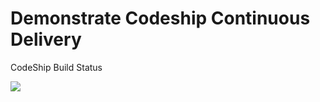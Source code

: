 # Demonstrate Codeship Continuous Delivery

CodeShip Build Status

![](https://codeship.com/projects/8a867ed0-06a9-0133-39e5-4e652829644b/status?branch=master)
